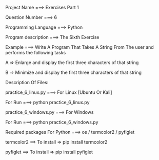Project Name ===> Exercises Part 1

Question Number ===> 6

Programming Language ===> Python

Program description ===> The Sixth Exercise

Example ===> Write A Program That Takes A String From The user and performs the following tasks

A => Enlarge and display the first three characters of that string

B => Minimize and display the first three characters of that string

Description Of Files:

practice_6_linux.py ===> For Linux [Ubuntu Or Kali]

For Run ===> python practice_6_linux.py

practice_6_windows.py ===> For Windows

For Run ===> python practice_6_windows.py

Required packages For Python ===> os / termcolor2 / pyfiglet

termcolor2 ==> To install => pip install termcolor2

pyfiglet ==> To install => pip install pyfiglet
